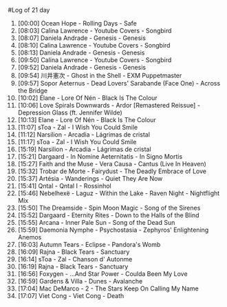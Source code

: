 #Log of 21 day

1. [00:00] Ocean Hope - Rolling Days - Safe
1. [08:03] Calina Lawrence - Youtube Covers - Songbird
1. [08:07] Daniela Andrade - Genesis - Genesis
1. [08:10] Calina Lawrence - Youtube Covers - Songbird
1. [08:13] Daniela Andrade - Genesis - Genesis
1. [09:50] Calina Lawrence - Youtube Covers - Songbird
1. [09:52] Daniela Andrade - Genesis - Genesis
1. [09:54] 川井憲次 - Ghost in the Shell - EXM Puppetmaster
1. [09:57] Sopor Aeternus - Dead Lovers' Sarabande (Face One) - Across the Bridge
1. [10:02] Elane - Lore Of Nén - Black Is The Colour
1. [10:06] Love Spirals Downwards - Ardor [Remastered Reissue] - Depression Glass (ft. Jennifer Wilde)
1. [10:13] Elane - Lore Of Nén - Black Is The Colour
1. [11:07] sToa - Zal - I Wish You Could Smile
1. [11:12] Narsilion - Arcadia - Lágrimas de cristal
1. [11:17] sToa - Zal - I Wish You Could Smile
1. [15:19] Narsilion - Arcadia - Lágrimas de cristal
1. [15:21] Dargaard - In Nomine Aeternitatis - In Signo Mortis
1. [15:27] Faith and the Muse - Vera Causa - Cantus (Live In Heaven)
1. [15:32] Trobar de Morte - Fairydust - The Deadly Embrace of Love
1. [15:37] Artésia - Wanderings - Quiet They Are Now
1. [15:41] Qntal - Qntal I - Rossinhol
1. [15:46] Nebelhexë - Laguz - Within the Lake - Raven Night - Nightflight Mix
1. [15:50] The Dreamside - Spin Moon Magic - Song of the Sirenes
1. [15:52] Dargaard - Eternity Rites - Down to the Halls of the Blind
1. [15:55] Arcana - Inner Pale Sun - Song of the Dead Sun
1. [15:59] Daemonia Nymphe - Psychostasia - Zephyros' Enlightening Anemos
1. [16:03] Autumn Tears - Eclipse - Pandora's Womb
1. [16:09] Rajna - Black Tears - Sanctuary
1. [16:14] sToa - Zal - Chanson d' Autonme
1. [16:19] Rajna - Black Tears - Sanctuary
1. [16:56] Foxygen - …And Star Power - Coulda Been My Love
1. [16:59] Gardens & Villa - Dunes - Avalanche
1. [17:04] Mac DeMarco - 2 - The Stars Keep On Calling My Name
1. [17:07] Viet Cong - Viet Cong - Death
